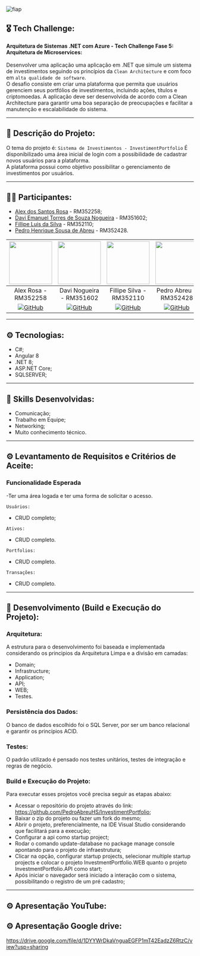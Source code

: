 ![fiap](https://github.com/daviEmanuelNogueira/Crm/assets/104274261/1c28656a-8218-41ed-aeed-5aeae252becc)

## 🎖️ Tech Challenge:
**Arquitetura de Sistemas .NET com Azure - Tech Challenge Fase 5: Arquitetura de Microservices:** <br>
<br>
Desenvolver uma aplicação uma aplicação em .NET que simule um sistema de investimentos seguindo os princípios da `Clean Architecture` e com foco em `alta qualidade de software`. <br>
O desafio consiste em criar uma plataforma que permita que usuários gerenciem seus portfólios de investimentos, incluindo ações, títulos e criptomoedas. A aplicação deve ser desenvolvida de acordo com a Clean Architecture para garantir uma boa separação de preocupações e facilitar a manutenção e escalabilidade do sistema.
__________________________________________________________________________________________________________________________________________________________________________________________________________________________________________________________________________________

## 📱 Descrição do Projeto:
O tema do projeto é: `Sistema de Investimentos - InvestimentPortfolio` 
É disponibilizado uma área inicial de login com a possibilidade de cadastrar novos usuários para a plataforma.<br>
A plataforma possui como objetivo possibilitar o gerenciamento de investimentos por usuários.

__________________________________________________________________________________________________________________________________________________________________________________________________________________________________________________________________________________

## 💂‍♀️ Participantes: 

- [Alex dos Santos Rosa](https://github.com/aleqsrosa) - RM352258; 
- [Davi Emanuel Torres de Souza Nogueira](https://github.com/daviEmanuelNogueira) - RM351602;
- [Fillipe Luis da Silva](https://github.com/fillipelsilva) - RM352110;
- [Pedro Henrique Sousa de Abreu](https://github.com/PedroAbreuHS) - RM352428.

| [<img loading= "lazy" src = "https://github.com/daviEmanuelNogueira/Crm/assets/104274261/2b4eee74-cbab-4192-91ab-19b75e45bc87" width=115>](https://github.com/aleqsrosa) | [<img loading= "lazy" src = "https://github.com/daviEmanuelNogueira/Crm/assets/104274261/e556f2d4-5312-4670-a54a-046c7de3a42d" width=115>](https://github.com/daviEmanuelNogueira) | [<img loading= "lazy" src = "https://github.com/daviEmanuelNogueira/Crm/assets/104274261/1455c943-2f52-4fcf-999b-1f1614f5cf0a" width=115>](https://github.com/fillipelsilva) | [<img loading= "lazy" src = "https://github.com/daviEmanuelNogueira/Crm/assets/104274261/0c879524-949c-492d-bf16-ea613defa63e" width=115>](https://github.com/PedroAbreuHS)
| :---: | :---: | :---: | :---: |
| Alex Rosa - RM352258 | Davi Nogueira - RM351602 | Fillipe Silva - RM352110 | Pedro Abreu - RM352428 |
| [![GitHub](https://img.shields.io/badge/-black?style=flat-square&logo=Github&link=https://github.com/danielecastroalves)](https://github.com/aleqsrosa) | [![GitHub](https://img.shields.io/badge/-black?style=flat-square&logo=Github&link=https://github.com/danielecastroalves)](https://github.com/daviEmanuelNogueira) | [![GitHub](https://img.shields.io/badge/-black?style=flat-square&logo=Github&link=https://github.com/danielecastroalves)](https://github.com/fillipelsilva) | [![GitHub](https://img.shields.io/badge/-black?style=flat-square&logo=Github&link=https://github.com/danielecastroalves)](https://github.com/PedroAbreuHS) |
__________________________________________________________________________________________________________________________________________________________________________________________________________________________________________________________________________________

## ⚙️ Tecnologias:
* C#;
* Angular 8
* .NET 8;
* ASP.NET Core;
* SQLSERVER;

__________________________________________________________________________________________________________________________________________________________________________________________________________________________________________________________________________________

## 🥋 Skills Desenvolvidas:
* Comunicação;
* Trabalho em Equipe;
* Networking;
* Muito conhecimento técnico.

__________________________________________________________________________________________________________________________________________________________________________________________________________________________________________________________________________________

## ⚙️ Levantamento de Requisitos e Critérios de Aceite:

### Funcionalidade Esperada
-Ter uma área logada e ter uma forma de solicitar o acesso.

`Usuários:`
- CRUD completo;

`Ativos:`
- CRUD completo.

`Portfolios:`
- CRUD completo.

`Transações:`
- CRUD completo.
__________________________________________________________________________________________________________________________________________________________________________________________________________________________________________________________________________________

## 🧪 Desenvolvimento (Build e Execução do Projeto):

### Arquitetura:
A estrutura para o desenvolvimento foi baseada e implementada considerando os principios da Arquitetura Limpa e a divisão em camadas:
- Domain;
- Infrastructure;
- Application;
- API;
- WEB;
- Testes.

### Persistência dos Dados:
O banco de dados escolhido foi o SQL Server, por ser um banco relacional e garantir os princípios ACID.

### Testes:
O padrão utilizado é pensado nos testes unitários, testes de integração e regras de negócio.

### Build e Execução do Projeto:
Para executar esses projetos você precisa seguir as etapas abaixo:
- Acessar o repositório do projeto através do link: https://github.com/PedroAbreuHS/InvestimentPortfolio;
- Baixar o zip do projeto ou fazer um fork do mesmo;
- Abrir o projeto, preferencialmente, na IDE Visual Studio considerando que facilitará para a execução;
- Configurar a api como startup project;
- Rodar o comando update-database no package manage console apontando para o projeto de infraestrutura;
- Clicar na opção, configurar startup projects, selecionar multiple startup projects e colocar o projeto InvestmentPortfolio.WEB quanto o projeto InvestmentPortfolio.API como start;
- Após iniciar o navegador será iniciado a interação com o sistema, possibilitando o registro de um pré cadastro;

__________________________________________________________________________________________________________________________________________________________________________________________________________________________________________________________________________________

## ⚙️ Apresentação YouTube:

## ⚙️ Apresentação Google drive:
https://drive.google.com/file/d/1DYYWrDkaVnguaEGFP1mT42EadzZ6RtzC/view?usp=sharing
